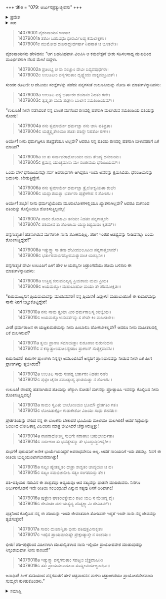 +++
title = "079: ಅರ್ಜುನಪ್ರತ್ಯುಜ್ಜೀವನಃ"
+++

<details><summary>ಪ್ರವೇಶ</summary>


।।   ಓಂ ಓಂ ನಮೋ ನಾರಾಯಣಾಯ।।   ಶ್ರೀ ವೇದವ್ಯಾಸಾಯ ನಮಃ ।।

ಶ್ರೀ ಕೃಷ್ಣದ್ವೈಪಾಯನ ವೇದವ್ಯಾಸ ವಿರಚಿತ  

**ಶ್ರೀ ಮಹಾಭಾರತ**

**ಅಶ್ವಮೇಧಿಕ ಪರ್ವ**

**ಅಶ್ವಮೇಧಿಕ ಪರ್ವ**

**ಅಧ್ಯಾಯ 79**


</details>

<details><summary>ಸಾರ</summary>

ಉಲೂಪಿಯನ್ನು ನಿಂದಿಸಿ ಚಿತ್ರಾಂಗದೆಯು ಪ್ರಾಯೋಪವೇಶ ಮಾಡಿದುದು (1-18).


</details>

> 14079001 ವೈಶಂಪಾಯನ ಉವಾಚ  
14079001a ತತೋ ಬಹುವಿಧಂ ಭೀರುರ್ವಿಲಪ್ಯ ಕಮಲೇಕ್ಷಣಾ।  
14079001c ಮುಮೋಹ ದುಃಖಾದ್ದುರ್ಧರ್ಷಾ ನಿಪಪಾತ ಚ ಭೂತಲೇ।।

ವೈಶಂಪಾಯನನು ಹೇಳಿದನು: “ಆಗ ಬಹುವಿಧವಾಗಿ ವಿಲಪಿಸಿ ಆ ಕಮಲೇಕ್ಷಣೆ ಭೀರು ಸಹಿಸಲಸಾಧ್ಯ ದುಃಖದಿಂದ ಮೂರ್ಛಿತಳಾಗಿ ನೆಲದ ಮೇಲೆ ಬಿದ್ದಳು.

> 14079002a ಪ್ರತಿಲಭ್ಯ ಚ ಸಾ ಸಂಜ್ಞಾಂ ದೇವೀ ದಿವ್ಯವಪುರ್ಧರಾ।  
14079002c ಉಲೂಪೀಂ ಪನ್ನಗಸುತಾಂ ದೃಷ್ಟ್ವೇದಂ ವಾಕ್ಯಮಬ್ರವೀತ್।।

ಸುಂದರ ರೂಪಿಣೀ ಆ ದೇವಿಯು ಸಂಜ್ಞೆಗಳನ್ನು ಪಡೆದು ಪನ್ನಗಸುತೆ ಉಲೂಪಿಯನ್ನು ನೋಡಿ ಈ ಮಾತುಗಳನ್ನಾಡಿದಳು:

> 14079003a ಉಲೂಪಿ ಪಶ್ಯ ಭರ್ತಾರಂ ಶಯಾನಂ ನಿಹತಂ ರಣೇ।  
14079003c ತ್ವತ್ಕೃತೇ ಮಮ ಪುತ್ರೇಣ ಬಾಲೇನ ಸಮಿತಿಂಜಯಮ್।।

“ಉಲೂಪಿ! ನೀನೇ ನಡೆಸಿದಂತೆ ನನ್ನ ಬಾಲಕ ಮಗನಿಂದ ರಣದಲ್ಲಿ ಹತನಾಗಿ ಮಲಗಿರುವ ಸಮಿತಿಂಜಯ ಪತಿಯನ್ನು ನೋಡು!

> 14079004a ನನು ತ್ವಮಾರ್ಯೇ ಧರ್ಮಜ್ಞಾ ನನು ಚಾಸಿ ಪತಿವ್ರತಾ।  
14079004c ಯತ್ತ್ವತ್ಕೃತೇಽಯಂ ಪತಿತಃ ಪತಿಸ್ತೇ ನಿಹತೋ ರಣೇ।।

ಆರ್ಯೇ! ನೀನು ಧರ್ಮಜ್ಞಳೂ ಪತಿವ್ರತೆಯೂ ಅಲ್ಲವೇ? ಆದರೂ ನಿನ್ನ ಪತಿಯು ರಣದಲ್ಲಿ ಹತನಾಗಿ ಬೀಳುವಹಾಗೆ ಏಕೆ ಮಾಡಿದೆ?

> 14079005a ಕಿಂ ತು ಸರ್ವಾಪರಾಧೋಽಯಂ ಯದಿ ತೇಽದ್ಯ ಧನಂಜಯಃ।  
14079005c ಕ್ಷಮಸ್ವ ಯಾಚ್ಯಮಾನಾ ಮೇ ಸಂಜೀವಯ ಧನಂಜಯಮ್।।

ಒಂದು ವೇಳೆ ಧನಂಜಯನದ್ದೇ ಸರ್ವ ಅಪರಾಧಗಳೇ ಆಗಿದ್ದರೂ ಇಂದು ಅವನನ್ನು ಕ್ಷಮಿಸಿಬಿಡು. ಧನಂಜಯನನ್ನು ಬದುಕಿಸು. ಬೇಡುತ್ತಿದ್ದೇನೆ.

> 14079006a ನನು ತ್ವಮಾರ್ಯೇ ಧರ್ಮಜ್ಞಾ ತ್ರೈಲೋಕ್ಯವಿದಿತಾ ಶುಭೇ।  
14079006c ಯದ್ಘಾತಯಿತ್ವಾ ಭರ್ತಾರಂ ಪುತ್ರೇಣೇಹ ನ ಶೋಚಸಿ।।

ಆರ್ಯೇ! ಶುಭೇ! ನೀನು ಧರ್ಮಜ್ಞೆಯೆಂದು ಮೂರುಲೋಕಗಳಲ್ಲಿಯೂ ಖ್ಯಾತಳಾಗಿಲ್ಲವೇ? ಆದರೂ ಮಗನಿಂದ ಪತಿಯನ್ನು ಕೊಲ್ಲಿಸಿಯೂ ಶೋಕಿಸುತ್ತಿಲ್ಲವಲ್ಲ!

> 14079007a ನಾಹಂ ಶೋಚಾಮಿ ತನಯಂ ನಿಹತಂ ಪನ್ನಗಾತ್ಮಜೇ।  
14079007c ಪತಿಮೇವ ತು ಶೋಚಾಮಿ ಯಸ್ಯಾತಿಥ್ಯಮಿದಂ ಕೃತಮ್।।

ಪನ್ನಗಾತ್ಮಜೇ! ಹತನಾಗಿರುವ ಮಗನಿಗಾಗಿ ನಾನು ಶೋಕಿಸುತ್ತಿಲ್ಲ. ಪತಿಗೆ ಇಂತಹ ಆತಿಥ್ಯವನ್ನು ನೀಡಿದೆನಲ್ಲಾ ಎಂದು ಶೋಕಿಸುತ್ತಿದ್ದೇನೆ!”

> 14079008a ಇತ್ಯುಕ್ತ್ವಾ ಸಾ ತದಾ ದೇವೀಮುಲೂಪೀಂ ಪನ್ನಗಾತ್ಮಜಾಮ್।  
14079008c ಭರ್ತಾರಮಭಿಗಮ್ಯೇದಮಿತ್ಯುವಾಚ ಯಶಸ್ವಿನೀ।।

ಪನ್ನಗಾತ್ಮಜೆ ದೇವೀ ಉಲೂಪಿಗೆ ಹೀಗೆ ಹೇಳಿ ಆ ಯಶಸ್ವಿನೀ ಚಿತ್ರಾಂಗದೆಯು ಪತಿಯ ಬಳಿಸಾರಿ ಈ ಮಾತುಗಳನ್ನಾಡಿದಳು:

> 14079009a ಉತ್ತಿಷ್ಠ ಕುರುಮುಖ್ಯಸ್ಯ ಪ್ರಿಯಕಾಮ ಮಮ ಪ್ರಿಯ।  
14079009c ಅಯಮಶ್ವೋ ಮಹಾಬಾಹೋ ಮಯಾ ತೇ ಪರಿಮೋಕ್ಷಿತಃ।।

“ಕುರುಮುಖ್ಯನಿಗೆ ಪ್ರಿಯವಾದುದನ್ನು ಮಾಡುವವನೇ! ನನ್ನ ಪ್ರಿಯನೇ! ಎದ್ದೇಳು! ಮಹಾಬಾಹೋ! ಈ ಕುದುರೆಯನ್ನು ನಾನೇ ನಿನಗೆ ಬಿಟ್ಟುಕೊಟ್ಟಿದ್ದೇನೆ!

> 14079010a ನನು ನಾಮ ತ್ವಯಾ ವೀರ ಧರ್ಮರಾಜಸ್ಯ ಯಜ್ಞಿಯಃ।  
14079010c ಅಯಮಶ್ವೋಽನುಸರ್ತವ್ಯಃ ಸ ಶೇಷೇ ಕಿಂ ಮಹೀತಲೇ।।

ವೀರ! ಧರ್ಮರಾಜನ ಈ ಯಜ್ಞಕುದುರೆಯನ್ನು ನೀನು ಹಿಂಬಾಲಿಸಿ ಹೋಗಬೇಕಲ್ಲವೇ? ಆದರೂ ನೀನು ಮಹೀತಲದಲ್ಲಿ ಏಕೆ ಮಲಗಿರುವೆ?

> 14079011a ತ್ವಯಿ ಪ್ರಾಣಾಃ ಸಮಾಯತ್ತಾಃ ಕುರೂಣಾಂ ಕುರುನಂದನ।  
14079011c ಸ ಕಸ್ಮಾತ್ಪ್ರಾಣದೋಽನ್ಯೇಷಾಂ ಪ್ರಾಣಾನ್ ಸಂತ್ಯಕ್ತವಾನಸಿ।।

ಕುರುನಂದನ! ಕುರುಗಳ ಪ್ರಾಣಗಳು ನಿನ್ನನ್ನೇ ಅವಲಂಬಿಸಿವೆ! ಅನ್ಯರಿಗೆ ಪ್ರಾಣದಾನವನ್ನು ನೀಡುವ ನೀನೇ ಏಕೆ ಹೀಗೆ ಪ್ರಾಣಗಳನ್ನು ತ್ಯಜಿಸಿರುವೆ?

> 14079012a ಉಲೂಪಿ ಸಾಧು ಸಂಪಶ್ಯ ಭರ್ತಾರಂ ನಿಹತಂ ರಣೇ।  
14079012c ಪುತ್ರಂ ಚೈನಂ ಸಮುತ್ಸಾಹ್ಯ ಘಾತಯಿತ್ವಾ ನ ಶೋಚಸಿ।।

ಉಲೂಪಿ! ರಣದಲ್ಲಿ ಹತನಾಗಿರುವ ಪತಿಯನ್ನು ಚೆನ್ನಾಗಿ ನೋಡು! ಮಗನನ್ನು ಪ್ರೋತ್ಸಾಹಿಸಿ ಇವನನ್ನು ಕೊಲ್ಲಿಸಿದ ನೀನು ಶೋಕಿಸುತ್ತಿಲ್ಲವಲ್ಲ!

> 14079013a ಕಾಮಂ ಸ್ವಪಿತು ಬಾಲೋಽಯಂ ಭೂಮೌ ಪ್ರೇತಗತಿಂ ಗತಃ।  
14079013c ಲೋಹಿತಾಕ್ಷೋ ಗುಡಾಕೇಶೋ ವಿಜಯಃ ಸಾಧು ಜೀವತು।।

ಪ್ರೇತಗತಿಯನ್ನು ಸೇರಿದ ನನ್ನ ಈ ಬಾಲಕನು ಬೇಕಾದರೆ ಭೂಮಿಯ ಮೇಲೆಯೇ ಮಲಗಿರಲಿ! ಆದರೆ ನಿದ್ರೆಯನ್ನು ಜಯಿಸಿದ ಲೋಹಿತಾಕ್ಷ ವಿಜಯನು ಮಾತ್ರ ಜೀವಿಸಿದರೆ ಚೆನ್ನಾಗಿರುತ್ತಿತ್ತು!

> 14079014a ನಾಪರಾಧೋಽಸ್ತಿ ಸುಭಗೇ ನರಾಣಾಂ ಬಹುಭಾರ್ಯತಾ।  
14079014c ನಾರೀಣಾಂ ತು ಭವತ್ಯೇತನ್ಮಾ ತೇ ಭೂದ್ಬುದ್ಧಿರೀದೃಶೀ।।

ಸುಭಗೇ! ಪುರುಷರಿಗೆ ಅನೇಕ ಭಾರ್ಯೆಯರಿದ್ದರೆ ಅಪರಾಧವೇನೂ ಅಲ್ಲ. ಆದರೆ ನಾರಿಯರಿಗೆ ಇದು ತರವಲ್ಲ. ನಿನಗೆ ಈ ರೀತಿಯ ಬುದ್ಧಿಯುಂಟಾಗಬಾರದಾಗಿತ್ತು!

> 14079015a ಸಖ್ಯಂ ಹ್ಯೇತತ್ಕೃತಂ ಧಾತ್ರಾ ಶಾಶ್ವತಂ ಚಾವ್ಯಯಂ ಚ ಹ।  
14079015c ಸಖ್ಯಂ ಸಮಭಿಜಾನೀಹಿ ಸತ್ಯಂ ಸಂಗತಮಸ್ತು ತೇ।।

ಪತಿ-ಪತ್ನಿಯರ ನಡುವಿನ ಈ ಶಾಶ್ವತವೂ ಅವ್ಯಯವೂ ಆದ ಸಖ್ಯವನ್ನು ಧಾತನೇ ಮಾಡಿರುವನು. ನಿನಗೂ ಅರ್ಜುನನೊಡನೆ ಇದೇ ರೀತಿಯ ಸಂಬಂಧವಿದೆ ಎನ್ನುವ ಸತ್ಯವು ನಿನಗೆ ಅರಿವಾಗಲಿ!

> 14079016a ಪುತ್ರೇಣ ಘಾತಯಿತ್ವೇಮಂ ಪತಿಂ ಯದಿ ನ ಮೇಽದ್ಯ ವೈ।  
14079016c ಜೀವಂತಂ ದರ್ಶಯಸ್ಯದ್ಯ ಪರಿತ್ಯಕ್ಷ್ಯಾಮಿ ಜೀವಿತಮ್।।

ಪುತ್ರನಿಂದ ಕೊಲ್ಲಿಸಿದ ನನ್ನ ಈ ಪತಿಯನ್ನು ಇಂದು ಜೀವಂತವಾಗಿ ತೋರಿಸದೇ ಇದ್ದರೆ ಇಂದೇ ನಾನು ನನ್ನ ಜೀವವನ್ನು ತ್ಯಜಿಸುತ್ತೇನೆ!

> 14079017a ಸಾಹಂ ದುಃಖಾನ್ವಿತಾ ಭೀರು ಪತಿಪುತ್ರವಿನಾಕೃತಾ।  
14079017c ಇಹೈವ ಪ್ರಾಯಮಾಶಿಷ್ಯೇ ಪ್ರೇಕ್ಷಂತ್ಯಾಸ್ತೇ ನ ಸಂಶಯಃ।।

ಭೀರು! ಪತಿ-ಪುತ್ರರಿಂದ ವಿಹೀನಳಾಗಿ ದುಃಖಾನ್ವಿತಳಾದ ನಾನು ಇಲ್ಲಿಯೇ ಪ್ರಾಯೋಪವೇಶ ಮಾಡುವುದನ್ನು ನಿಸ್ಸಂಶಯವಾಗಿ ನೀನು ಕಾಣುವೆ!”

> 14079018a ಇತ್ಯುಕ್ತ್ವಾ ಪನ್ನಗಸುತಾಂ ಸಪತ್ನೀಂ ಚೈತ್ರವಾಹಿನೀ।  
14079018c ತತಃ ಪ್ರಾಯಮುಪಾಸೀನಾ ತೂಷ್ಣೀಮಾಸೀಜ್ಜನಾಧಿಪ।।

ಜನಾಧಿಪ! ಹೀಗೆ ಸವತಿಯಾದ ಪನ್ನಗಸುತೆಗೆ ಹೇಳಿ ಚಿತ್ರವಾಹನನ ಮಗಳು ಚಿತ್ರಾಂಗದೆಯು ಪ್ರಾಯೋಪವೇಶಮಾಡಿ ಸುಮ್ಮನೇ ಕುಳಿತುಕೊಂಡಳು.”


<details><summary>ಸಮಾಪ್ತಿ</summary>

ಇತಿ ಶ್ರೀಮಹಾಭಾರತೇ ಅಶ್ವಮೇಧಿಕಪರ್ವಣಿ ಅರ್ಜುನಪ್ರತ್ಯುಜ್ಜೀವನೇ ಎಕೋನಾಶೀತಿತಮೋಽಧ್ಯಾಯಃ।।  
ಇದು ಶ್ರೀಮಹಾಭಾರತದಲ್ಲಿ ಅಶ್ವಮೇಧಿಕಪರ್ವದಲ್ಲಿ ಅರ್ಜುನಪ್ರತ್ಯುಜ್ಜೀವನ ಎನ್ನುವ ಎಪ್ಪತ್ತೊಂಭತ್ತನೇ ಅಧ್ಯಾಯವು.

</details>


